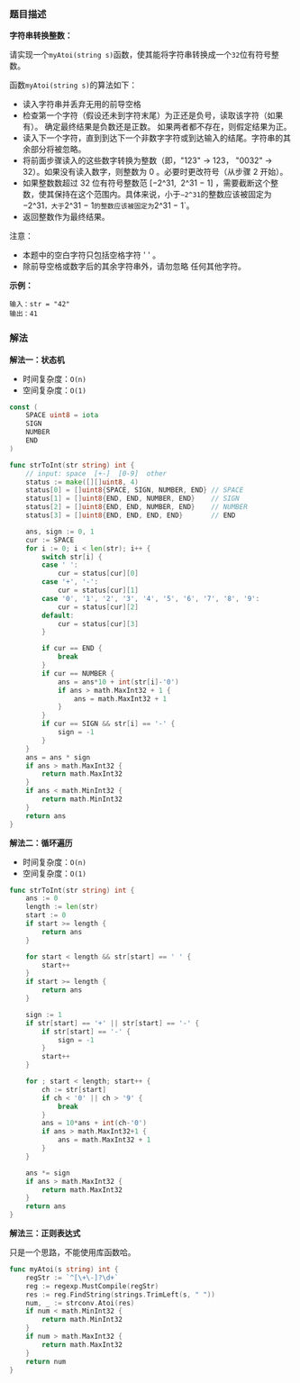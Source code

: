 ### 题目描述

**字符串转换整数：**

请实现一个`myAtoi(string s)`函数，使其能将字符串转换成一个`32`位有符号整数。

函数`myAtoi(string s)`的算法如下：

- 读入字符串并丢弃无用的前导空格
- 检查第一个字符（假设还未到字符末尾）为正还是负号，读取该字符（如果有）。 确定最终结果是负数还是正数。 如果两者都不存在，则假定结果为正。
- 读入下一个字符，直到到达下一个非数字字符或到达输入的结尾。字符串的其余部分将被忽略。
- 将前面步骤读入的这些数字转换为整数（即，"123" -> 123， "0032" -> 32）。如果没有读入数字，则整数为 0 。必要时更改符号（从步骤 2 开始）。
- 如果整数数超过 32 位有符号整数范 [−2^31,  2^31 − 1] ，需要截断这个整数，使其保持在这个范围内。具体来说，小于`−2^31`的整数应该被固定为−2^31`，大于`2^31 − 1`的整数应该被固定为`2^31 − 1`。
- 返回整数作为最终结果。

注意：

- 本题中的空白字符只包括空格字符 ' ' 。
- 除前导空格或数字后的其余字符串外，请勿忽略 任何其他字符。

**示例：**

```shell
输入：str = "42"
输出：41
```

### 解法

**解法一：状态机**

- 时间复杂度：`O(n)`
- 空间复杂度：`O(1)`

```go
const (
	SPACE uint8 = iota
	SIGN
	NUMBER
	END
)

func strToInt(str string) int {
	// input: space  [+-]  [0-9]  other
	status := make([][]uint8, 4)
	status[0] = []uint8{SPACE, SIGN, NUMBER, END} // SPACE
	status[1] = []uint8{END, END, NUMBER, END}    // SIGN
	status[2] = []uint8{END, END, NUMBER, END}    // NUMBER
	status[3] = []uint8{END, END, END, END}       // END

	ans, sign := 0, 1
	cur := SPACE
	for i := 0; i < len(str); i++ {
		switch str[i] {
		case ' ':
			cur = status[cur][0]
		case '+', '-':
			cur = status[cur][1]
		case '0', '1', '2', '3', '4', '5', '6', '7', '8', '9':
			cur = status[cur][2]
		default:
			cur = status[cur][3]
		}

		if cur == END {
			break
		}
		if cur == NUMBER {
			ans = ans*10 + int(str[i]-'0')
			if ans > math.MaxInt32 + 1 {
				ans = math.MaxInt32 + 1
			}
		}
		if cur == SIGN && str[i] == '-' {
			sign = -1
		}
	}
	ans = ans * sign
	if ans > math.MaxInt32 {
		return math.MaxInt32
	}
	if ans < math.MinInt32 {
		return math.MinInt32
	}
	return ans
}
```

**解法二：循环遍历**

- 时间复杂度：`O(n)`
- 空间复杂度：`O(1)`

```go
func strToInt(str string) int {
	ans := 0
	length := len(str)
	start := 0
	if start >= length {
		return ans
	}

	for start < length && str[start] == ' ' {
		start++
	}
	if start >= length {
		return ans
	}

	sign := 1
	if str[start] == '+' || str[start] == '-' {
		if str[start] == '-' {
			sign = -1
		}
		start++
	}

	for ; start < length; start++ {
		ch := str[start]
		if ch < '0' || ch > '9' {
			break
		}
		ans = 10*ans + int(ch-'0')
		if ans > math.MaxInt32+1 {
			ans = math.MaxInt32 + 1
		}
	}

	ans *= sign
	if ans > math.MaxInt32 {
		return math.MaxInt32
	}
	return ans
}
```

**解法三：正则表达式**

只是一个思路，不能使用库函数哈。

```go
func myAtoi(s string) int {
	regStr := `^[\+\-]?\d+`
	reg := regexp.MustCompile(regStr)
	res := reg.FindString(strings.TrimLeft(s, " "))
	num, _ := strconv.Atoi(res)
	if num < math.MinInt32 {
		return math.MinInt32
	}
	if num > math.MaxInt32 {
		return math.MaxInt32
	}
	return num
}
```